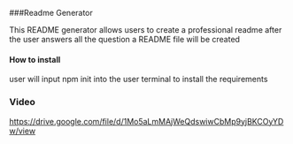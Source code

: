 ###Readme Generator

This README generator allows users to create a professional readme after the user answers all the question a README file will be created

#### How to install 

user will input npm init into the user terminal to install the requirements 

### Video 

https://drive.google.com/file/d/1Mo5aLmMAjWeQdswiwCbMp9yjBKCOyYDw/view